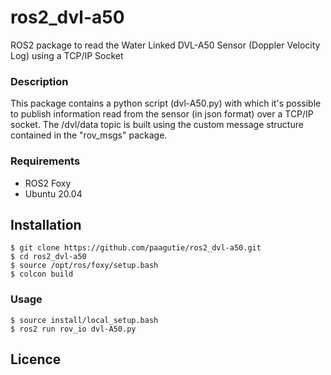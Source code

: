 # ros2_dvl-a50
ROS2 package to read the Water Linked DVL-A50 Sensor (Doppler Velocity Log) using a TCP/IP Socket

### Description
This package contains a python script (dvl-A50.py) with which it's possible to publish information read from the sensor (in json format) over a TCP/IP socket. The /dvl/data topic is built using the custom message structure contained in the "rov_msgs" package.

### Requirements
- ROS2 Foxy
- Ubuntu 20.04

## Installation
```
$ git clone https://github.com/paagutie/ros2_dvl-a50.git
$ cd ros2_dvl-a50
$ source /opt/ros/foxy/setup.bash
$ colcon build
```
### Usage
```
$ source install/local_setup.bash
$ ros2 run rov_io dvl-A50.py
```

## Licence
